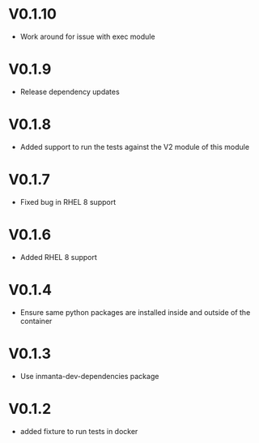 # V0.1.10
- Work around for issue with exec module

# V0.1.9
- Release dependency updates
# V0.1.8
- Added support to run the tests against the V2 module of this module
# V0.1.7
- Fixed bug in RHEL 8 support
# V0.1.6
- Added RHEL 8 support
# V0.1.4
- Ensure same python packages are installed inside and outside of the container
# V0.1.3
- Use inmanta-dev-dependencies package

# V0.1.2
 - added fixture to run tests in docker
